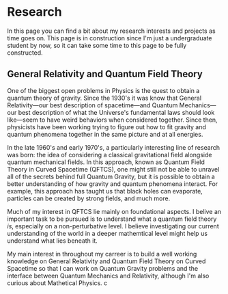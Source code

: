 # Research

In this page you can find a bit about my research interests and projects as time goes on.
This page is in construction since I'm just a undergraduate student by now, so it can take some time to this page to be fully constructed. 

## General Relativity and Quantum Field Theory

One of the biggest open problems in Physics is the quest to obtain a quantum theory of gravity. Since the 1930's it was know that General Relativity—our best description of spacetime—and Quantum Mechanics—our best description of what the Universe's fundamental laws should look like—seem to have weird behaviors when considered together. Since then, physicists have been working trying to figure out how to fit gravity and quantum phenomena together in the same picture and at all energies.

In the late 1960's and early 1970's, a particularly interesting line of research was born: the idea of considering a classical gravitational field alongside quantum mechanical fields. In this approach, known as Quantum Field Theory in Curved Spacetime (QFTCS), one might still not be able to unravel all of the secrets behind full Quantum Gravity, but it is possible to obtain a better understanding of how gravity and quantum phenomena interact. For example, this approach has taught us that black holes can evaporate, particles can be created by strong fields, and much more. 

Much of my interest in QFTCS lie mainly on foundational aspects. I belive an important task to be pursued is to understand what a quantum field theory _is_, especially on a non-perturbative level. I believe investigating our current understanding of the world in a deeper mathemtical level might help us understand what lies beneath it. 



My main interest in throughout my carreer is to build a well working knowledge on General Relativity and Quantum Field Theory on Curved Spacetime so that I can work on Quantum Gravity problems and the interface between Quantum Mechanics and Relativity, although I'm also curious about Mathetical Physics. c
